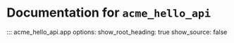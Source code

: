 # Documentation for `acme_hello_api`

::: acme_hello_api.app
    options:
      show_root_heading: true
      show_source: false